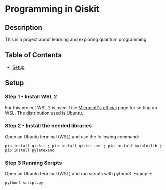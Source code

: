 # Programming in Qiskit

## Description

This is a project about learning and exploring quantum programming

## Table of Contents

- [Setup](#setup)


## Setup

### Step 1 - Install WSL 2

For this project WSL 2 is used. Use [Microsoft's official](https://learn.microsoft.com/en-us/windows/wsl/install) page for setting up WSL. The distribution used is Ubuntu.

### Step 2 - Install the needed libraries

Open an Ubuntu terminal (WSL) and use the following command:

```
pip install qiskit ; pip install qiskit-aer ; pip install matplotlib ; pip install pylatexenc
```

### Step 3 Running Scripts

Open an Ubuntu terminal (WSL) and run scripts with python3. Example:

```
python3 script.py
```